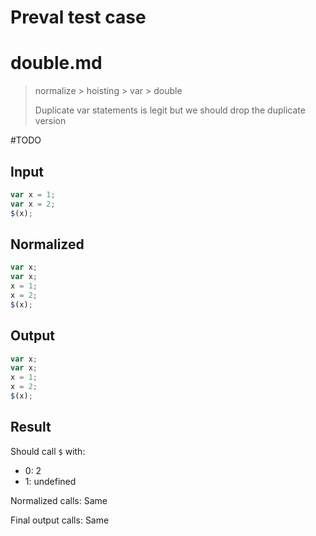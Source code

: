 # Preval test case

# double.md

> normalize > hoisting > var > double
>
> Duplicate var statements is legit but we should drop the duplicate version

#TODO

## Input

`````js filename=intro
var x = 1;
var x = 2;
$(x);
`````

## Normalized

`````js filename=intro
var x;
var x;
x = 1;
x = 2;
$(x);
`````

## Output

`````js filename=intro
var x;
var x;
x = 1;
x = 2;
$(x);
`````

## Result

Should call `$` with:
 - 0: 2
 - 1: undefined

Normalized calls: Same

Final output calls: Same
